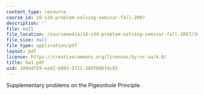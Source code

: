 ```yaml
---
content_type: resource
course_id: 18-s34-problem-solving-seminar-fall-2007
description: ''
file: null
file_location: /coursemedia/18-s34-problem-solving-seminar-fall-2007/10944759ead2b09337223897b06fdc03_hw1.pdf
file_size: null
file_type: application/pdf
layout: pdf
license: https://creativecommons.org/licenses/by-nc-sa/4.0/
title: hw1.pdf
uid: 10944759-ead2-b093-3722-3897b06fdc03
---
```

Supplementary problems on the Pigeonhole Principle.